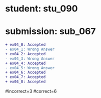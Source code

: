 # student: stu_090
# submission: sub_067

```diff
+ ex04_0: Accepted
- ex04_1: Wrong Answer
+ ex04_2: Accepted
- ex04_3: Wrong Answer
+ ex04_4: Accepted
- ex04_5: Wrong Answer
+ ex04_6: Accepted
+ ex04_7: Accepted
+ ex04_8: Accepted
```
#incorrect=3
#correct=6
